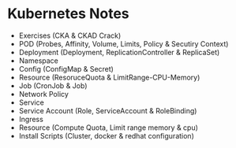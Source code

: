 # Kubernetes Notes 

- Exercises (CKA & CKAD Crack)
- POD (Probes, Affinity, Volume, Limits, Policy & Secutiry Context)
- Deployment (Deployment, ReplicationController & ReplicaSet)
- Namespace
- Config (ConfigMap & Secret)
- Resource (ResoruceQuota & LimitRange-CPU-Memory)
- Job (CronJob & Job)
- Network Policy
- Service
- Service Account (Role, ServiceAccount & RoleBinding)
- Ingress
- Resource (Compute Quota, Limit range memory & cpu)
- Install Scripts (Cluster, docker & redhat configuration)

